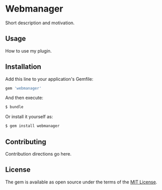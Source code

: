 # Webmanager
Short description and motivation.

## Usage
How to use my plugin.

## Installation
Add this line to your application's Gemfile:

```ruby
gem 'webmanager'
```

And then execute:
```bash
$ bundle
```

Or install it yourself as:
```bash
$ gem install webmanager
```

## Contributing
Contribution directions go here.

## License
The gem is available as open source under the terms of the [MIT License](http://opensource.org/licenses/MIT).
